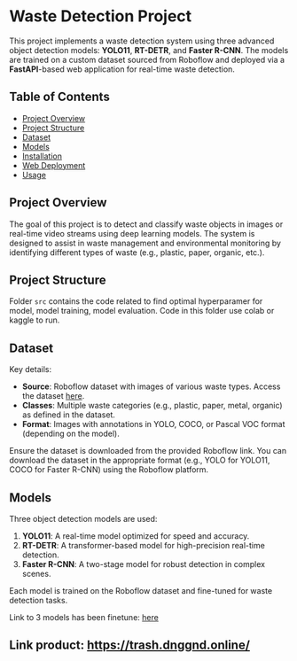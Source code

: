 # Waste Detection Project

This project implements a waste detection system using three advanced object detection models: **YOLO11**, **RT-DETR**, and **Faster R-CNN**. The models are trained on a custom dataset sourced from Roboflow and deployed via a **FastAPI**-based web application for real-time waste detection.

## Table of Contents
- [Project Overview](#project-overview)
- [Project Structure](#project-structure)
- [Dataset](#dataset)
- [Models](#models)
- [Installation](#installation)
- [Web Deployment](#web-deployment)
- [Usage](#usage)

## Project Overview
The goal of this project is to detect and classify waste objects in images or real-time video streams using deep learning models. The system is designed to assist in waste management and environmental monitoring by identifying different types of waste (e.g., plastic, paper, organic, etc.).

## Project Structure
Folder `src` contains the code related to find optimal hyperparamer for model, model training, model evaluation. Code in this folder use colab or kaggle to run.


## Dataset
Key details:
- **Source**: Roboflow dataset with images of various waste types. Access the dataset [here](https://app.roboflow.com/detectionclassificationgarbage/detection-garbage-jkww2/5).
- **Classes**: Multiple waste categories (e.g., plastic, paper, metal, organic) as defined in the dataset.
- **Format**: Images with annotations in YOLO, COCO, or Pascal VOC format (depending on the model).

Ensure the dataset is downloaded from the provided Roboflow link. You can download the dataset in the appropriate format (e.g., YOLO for YOLO11, COCO for Faster R-CNN) using the Roboflow platform.

## Models
Three object detection models are used:
1. **YOLO11**: A real-time model optimized for speed and accuracy.
2. **RT-DETR**: A transformer-based model for high-precision real-time detection.
3. **Faster R-CNN**: A two-stage model for robust detection in complex scenes.

Each model is trained on the Roboflow dataset and fine-tuned for waste detection tasks.

Link to 3 models has been finetune: [here](https://drive.google.com/drive/folders/1Qhn4AzVIjlA902Zj0uF8ijNUQ5xYjQ33?usp=drive_link)

## Link product: https://trash.dnggnd.online/
